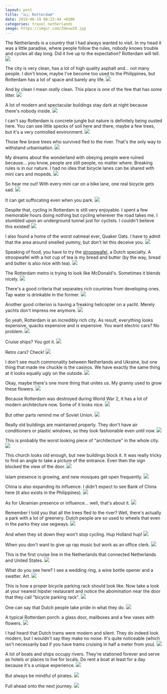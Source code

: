 ```yaml
---
layout: post
title: "🇳🇱 Rotterdam"
date: 2019-06-19 00:23:44 +0200
categories: travel netherlands
image: https://imgur.com/Zdeuw2O.jpg
---
```


The Netherlands is a country that I had always wanted to visit. In my head it
was a little paradise, where people follow the rules, nobody knows trouble and
cycles all day long. Did it live up to the expectation? Rotterdam will tell.
<img src="https://imgur.com/Zdeuw2O.jpg"/>

The city is very clean, has a lot of high quality asphalt and... not many
people. I don't know, maybe I've become too used to the Philippines, but
Rotterdam has a lot of space and barely any life.
<img src="https://imgur.com/POoWuVr.jpg"/>

And by clean I mean _really_ clean. This place is one of the few that has _some_
litter.
<img src="https://imgur.com/ZG6kq72.jpg"/>

A lot of modern and spectacular buildings stay dark at night because there's
nobody inside.
<img src="/assets/images/i.png" data-echo="https://imgur.com/hMmZmEv.jpg"/>

I can't say Rotterdam is concrete jungle but nature is definitely being ousted
here. You can see little specks of soil here and there, maybe a few trees, but
it's a very controlled environment.
<img src="/assets/images/i.png" data-echo="https://imgur.com/Wglb3mS.jpg"/>

Those few brave trees who survived fled to the river. That's the only way to
withstand urbanisation.
<img src="/assets/images/i.png" data-echo="https://imgur.com/q6nNav4.jpg"/>

My dreams about the wonderland with obeying people were ruined because... you
know, people are still people, no matter where. Breaking rules is in our
nature. I had no idea that bicycle lanes can be shared with mini cars and
mopeds.
<img src="/assets/images/i.png" data-echo="https://imgur.com/HIHq60T.jpg"/>

So hear me out! With every mini car on a bike lane, one real bicycle gets
sad.
<img src="/assets/images/i.png" data-echo="https://imgur.com/mLb1u36.jpg"/>

It can get suffocating even when you park.
<img src="/assets/images/i.png" data-echo="https://imgur.com/9LMivFP.jpg"/>

Despite that, cycling in Rotterdam is still very enjoyable. I spent a few
memorable hours doing nothing but cycling wherever the road takes me. I stumbled
upon an underground tunnel just for cyclists. I couldn't believe this existed!
<img src="/assets/images/i.png" data-echo="https://imgur.com/5FNrQzr.jpg"/>

I also found a home of the worst oatmeal ever, Quaker Oats. I have to admit that
the area around smelled yummy, but don't let this deceive you.
<img src="/assets/images/i.png" data-echo="https://imgur.com/Zilk37t.jpg"/>

Speaking of food, you have to try the
[stroopwafel](https://en.wikipedia.org/wiki/Stroopwafel), a Dutch specialty. A
stroopwafel with a hot cup of tea is my bread and butter (by the way, bread and
butter is also nice with tea).
<img src="/assets/images/i.png" data-echo="https://imgur.com/Quutcjb.jpg"/>

The Rotterdam metro is trying to look like McDonald's. Sometimes it blends nicely.
<img src="/assets/images/i.png" data-echo="https://imgur.com/ywuTt2I.jpg"/>

There's a good criteria that separates rich countries from
developing ones. Tap water is drinkable in the former.
<img src="/assets/images/i.png" data-echo="https://imgur.com/fsz7mFS.jpg"/>

Another good criterion is having a freaking helicopter on a yacht. Merely yachts
don't impress me anymore.
<img src="/assets/images/i.png" data-echo="https://imgur.com/YnyYBT8.jpg"/>

So yeah, Rotterdam is an incredibly rich city. As result, everything looks
expensive, quacks expensive and _is_ expensive. You want electric cars? No
problem.
<img src="/assets/images/i.png" data-echo="https://imgur.com/VQPvg2i.jpg"/>

Cruise ships? You got it.
<img src="/assets/images/i.png" data-echo="https://imgur.com/49ZdG8I.jpg"/>

Retro cars? Check!
<img src="/assets/images/i.png" data-echo="https://imgur.com/ZE7m4sg.jpg"/>

I don't see much commonality between Netherlands and Ukraine, but one thing that
made me chuckle is the casinos. We have exactly the same thing at it looks
equally ugly on the outside.
<img src="/assets/images/i.png" data-echo="https://imgur.com/Tr6XQJ9.jpg"/>

Okay, maybe there's one more thing that unites us. My granny used to grow these
flowers.
<img src="/assets/images/i.png" data-echo="https://imgur.com/S0tPf1h.jpg"/>

Because Rotterdam was destroyed during World War 2, it has a lot of modern
architecture now. Some of it looks nice.
<img src="/assets/images/i.png" data-echo="https://imgur.com/wbYHhQr.jpg"/>

But other parts remind me of Soviet Union.
<img src="/assets/images/i.png" data-echo="https://imgur.com/nPxl9si.jpg"/>

Really old buildings are maintained properly. They don't have air conditioners
or plastic windows, so they look fashionable even until now.
<img src="/assets/images/i.png" data-echo="https://imgur.com/HtC5pxt.jpg"/>

This is probably the worst looking piece of "architecture" in the whole city.
<img src="/assets/images/i.png" data-echo="https://imgur.com/8U4A4Sq.jpg"/>

This church looks old enough, but new buildings block it. It was really tricky
to find an angle to take a picture of the entrance. Even then the sign blocked
the view of the door.
<img src="/assets/images/i.png" data-echo="https://imgur.com/uIOWLbV.jpg"/>

Islam presence is growing, and new mosques get open frequently.
<img src="/assets/images/i.png" data-echo="https://imgur.com/XI7kwRs.jpg"/>

China is also expanding its influence. I didn't expect to see Bank of China here
(it also exists in the Philippines).
<img src="/assets/images/i.png" data-echo="https://imgur.com/0whaVjP.jpg"/>

As for Ukrainian presence or influence... well, that's about it.
<img src="/assets/images/i.png" data-echo="https://imgur.com/CcQiZM9.jpg"/>

Remember I told you that all the trees fled to the river? Well, there's
actually a park with a lot of greenery. Dutch people are so used to wheels that
even in the parks they use segways.
<img src="/assets/images/i.png" data-echo="https://imgur.com/rqm535m.jpg"/>

And when they sit down they won't stop cycling. Hup Holland hup!
<img src="/assets/images/i.png" data-echo="https://imgur.com/OqMeENm.jpg"/>

When you don't want to give up rap music but work as an office clerk.
<img src="/assets/images/i.png" data-echo="https://imgur.com/fhIr1Uh.jpg"/>

This is the first cruise line in the Netherlands that connected Netherlands and
United States.
<img src="/assets/images/i.png" data-echo="https://imgur.com/Dkdpp3b.jpg"/>

What do you see here? I see a wedding ring, a wine bottle opener and a
swatter. Art.
<img src="/assets/images/i.png" data-echo="https://imgur.com/tcLmiAv.jpg"/>

This is how a proper bicycle parking rack should look like. Now take a look at
your nearest hipster restaurant and notice the abomination near the door that
they call "bicycle parking rack".
<img src="/assets/images/i.png" data-echo="https://imgur.com/aWzaQSN.jpg"/>

One can say that Dutch people take pride in what they do.
<img src="/assets/images/i.png" data-echo="https://imgur.com/NPHS4Vz.jpg"/>

A typical Rotterdam porch: a glass door, mailboxes and a few vases with flowers.
<img src="/assets/images/i.png" data-echo="https://imgur.com/S5M8HgH.jpg"/>

I had heard that Dutch trams were modern and silent. They do indeed look modern,
but I wouldn't say they make no noise. It's quite noticeable (which isn't
necessarily bad if you have trams cruising in half a meter from you).
<img src="/assets/images/i.png" data-echo="https://imgur.com/GA8qIrt.jpg"/>

A lot of boats and ships occupy rivers. They're stationed forever and serve as
hotels or places to live for locals. Do rent a boat at least for a day because
it's a unique experience.
<img src="/assets/images/i.png" data-echo="https://imgur.com/pqGSKlw.jpg"/>

But always be mindful of pirates.
<img src="/assets/images/i.png" data-echo="https://imgur.com/3UE7rZ7.jpg"/>

Full ahead onto the next journey.
<img src="/assets/images/i.png" data-echo="https://imgur.com/5li4wK0.jpg"/>
